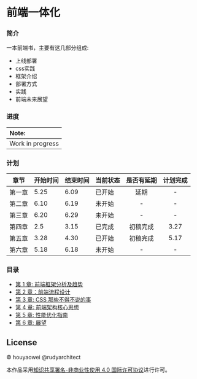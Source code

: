 # 前端一体化

### 简介

一本前端书，主要有这几部分组成:
 
* 上线部署
* css实践
* 框架介绍
* 部署方式
* 实践
* 前端未来展望

### 进度

| Note:            |
|:---------------- |
| Work in progress |

### 计划

| 章节  | 开始时间 | 结束时间 | 当前状态 | 是否有延期 | 计划完成|
|:---:| ---- | ---- | ---- |:-----:|:-----:|
| 第一章 |   5.25   | 6.09     |   已开始   |  延期   | -  |
| 第二章 |   6.10 |  6.19    |    未开始  |   -   |  -|
| 第三章 |    6.20  |  6.29   |   未开始   |  -  |   -  |
| 第四章 | 2.5  | 3.15 | 已完成 | 初稿完成    |  3.27 | 
| 第五章 | 3.28 | 4.30 | 已开始  | 初稿完成     |  5.17  |
| 第六章 | 5.18 | 6.18 | 未开始  | -     |  - |

### 目录

- [第 1 章: 前端框架分析及趋势](https://github.com/houyaowei/front-end-complete-book/blob/master/chapters/01-frameworks-and-tendency.md)
- [第 2 章：前端流程设计](https://github.com/houyaowei/front-end-complete-book/blob/master/chapters/02-front-end-process.md)
- [第 3 章: CSS 那些不得不说的事](https://github.com/houyaowei/front-end-complete-book/blob/master/chapters/03-css-have-to-say.md)
- [第 4 章: 前端架构核心思想](https://github.com/houyaowei/front-end-complete-book/blob/master/chapters/04-arc-core.md)
- [第 5 章: 性能优化指南](https://github.com/houyaowei/front-end-complete-book/blob/master/chapters/05-perfermance.md)
- [第 6 章: 展望](https://github.com/houyaowei/front-end-complete-book/blob/master/chapters/06-expaction.md)

## License

© houyaowei  @rudyarchitect

本作品采用[知识共享署名-非商业性使用 4.0 国际许可协议](https://creativecommons.org/licenses/by-nc/4.0/)进行许可。
